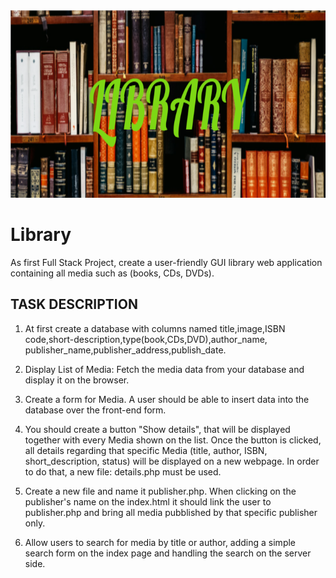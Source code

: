 

 <img src="images/LIBRARY.png" alt="Banner" width="800" height="300">

# Library

As first Full Stack Project, create a user-friendly GUI library web application containing all media such as (books, CDs, DVDs).

## TASK DESCRIPTION

1. At first create a database with columns named title,image,ISBN code,short-description,type(book,CDs,DVD),author_name, publisher_name,publisher_address,publish_date.
   
2. Display List of Media: Fetch the media data from your database and display it on the browser.

3. Create a form for Media. A user should be able to insert data into the database over the front-end form.

4. You should create a button "Show details", that will be displayed together with every Media shown on the list. Once the button is clicked, all details regarding that specific Media (title, author, ISBN, short_description, status) will be displayed on a new webpage. In order to do that, a new file: details.php must be used.
   
5. Create a new file and name it publisher.php. When clicking on the publisher's name on the index.html it should link the user to publisher.php and bring all media pubblished by that specific publisher only.

6. Allow users to search for media by title or author, adding a simple search form on the index page and handling the search on the server side.









